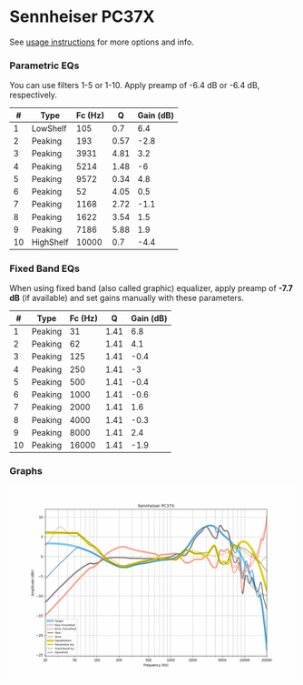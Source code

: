 # Sennheiser PC37X
See [usage instructions](https://github.com/jaakkopasanen/AutoEq#usage) for more options and info.

### Parametric EQs
You can use filters 1-5 or 1-10. Apply preamp of -6.4 dB or -6.4 dB, respectively.

|   # | Type      |   Fc (Hz) |    Q |   Gain (dB) |
|-----|-----------|-----------|------|-------------|
|   1 | LowShelf  |       105 | 0.7  |         6.4 |
|   2 | Peaking   |       193 | 0.57 |        -2.8 |
|   3 | Peaking   |      3931 | 4.81 |         3.2 |
|   4 | Peaking   |      5214 | 1.48 |        -6   |
|   5 | Peaking   |      9572 | 0.34 |         4.8 |
|   6 | Peaking   |        52 | 4.05 |         0.5 |
|   7 | Peaking   |      1168 | 2.72 |        -1.1 |
|   8 | Peaking   |      1622 | 3.54 |         1.5 |
|   9 | Peaking   |      7186 | 5.88 |         1.9 |
|  10 | HighShelf |     10000 | 0.7  |        -4.4 |

### Fixed Band EQs
When using fixed band (also called graphic) equalizer, apply preamp of **-7.7 dB** (if available) and set gains manually with these parameters.

|   # | Type    |   Fc (Hz) |    Q |   Gain (dB) |
|-----|---------|-----------|------|-------------|
|   1 | Peaking |        31 | 1.41 |         6.8 |
|   2 | Peaking |        62 | 1.41 |         4.1 |
|   3 | Peaking |       125 | 1.41 |        -0.4 |
|   4 | Peaking |       250 | 1.41 |        -3   |
|   5 | Peaking |       500 | 1.41 |        -0.4 |
|   6 | Peaking |      1000 | 1.41 |        -0.6 |
|   7 | Peaking |      2000 | 1.41 |         1.6 |
|   8 | Peaking |      4000 | 1.41 |        -0.3 |
|   9 | Peaking |      8000 | 1.41 |         2.4 |
|  10 | Peaking |     16000 | 1.41 |        -1.9 |

### Graphs
![](./Sennheiser%20PC37X.png)
